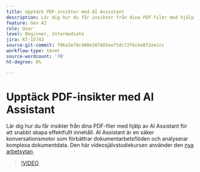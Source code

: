 ```yaml
---
title: Upptäck PDF-insikter med AI Assistant
description: Lär dig hur du får insikter från dina PDF-filer med hjälp av AI-assistenten
feature: Gen AI
role: User
level: Beginner, Intermediate
jira: KT-15743
source-git-commit: f96a3ef8c480e307885eef5dc72f6cbe8f2ee1cc
workflow-type: tm+mt
source-wordcount: '70'
ht-degree: 0%

---
```


# Upptäck PDF-insikter med AI Assistant

Lär dig hur du får insikter från dina PDF-filer med hjälp av AI Assistant för att snabbt skapa effektfullt innehåll. AI Assistant är en säker konversationsmotor som förbättrar dokumentarbetsflöden och analyserar komplexa dokumentdata. Den här videosjälvstudiekursen använder den [nya arbetsytan](new-workspace.md).


>[!VIDEO](https://video.tv.adobe.com/v/3430512?quality=12&learn=on&hidetitle=true)